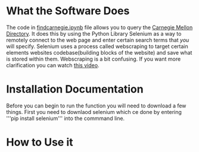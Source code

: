 # What the Software Does

  The code in [findcarnegie.ipynb]("https://github.com/nmcdowell00/lab6/blob/main/findcarnegie.ipynb") file allows you to query the [Carnegie Mellon Directory](https://directory.andrew.cmu.edu/). It does this by using the Python Library Selenium as a way to remotely connect to the web page and enter certain search terms that *you* will specify. Selenium uses a process called webscraping to target certain elements websites codebase(building blocks of the website) and save what is stored within them. Webscraping is a bit confusing. If you want more clarification you can watch [this video]("https://www.youtube.com/watch?v=Ct8Gxo8StBU&ab_channel=ParseHub").
  
# Installation Documentation 
  Before you can begin to run the function you will need to download a few things. First you need to downlaod selenium which ce done by entering '''pip install selenium''' into the commmand line. 
# How to Use it



